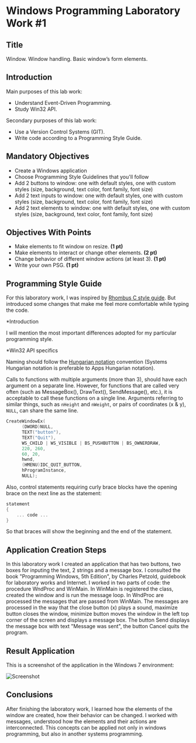 Windows Programming Laboratory Work #1
======================================

Title
-----
Window. Window handling. Basic window’s form elements.

Introduction
------------
Main purposes of this lab work:
* Understand Event-Driven Programming.
* Study Win32 API.

Secondary purposes of this lab work:
* Use a Version Control Systems (GIT).
* Write code according to a Programming Style Guide.

Mandatory Objectives
--------------------
* Create a Windows application
* Choose Programming Style Guidelines that you'll follow
* Add 2 buttons to window: one with default styles, one with custom styles (size, background, text color, font family, font size)
* Add 2 text inputs to window: one with default styles, one with custom styles (size, background, text color, font family, font size)
* Add 2 text elements to window: one with default styles, one with custom styles (size, background, text color, font family, font size)

Objectives With Points
----------------------
* Make elements to fit window on resize. **(1 pt)**
* Make elements to interact or change other elements. **(2 pt)**
* Change behavior of different window actions (at least 3). **(1 pt)**
* Write your own PSG. **(1 pt)**

Programming Style Guide
-----------------------
For this laboratory work, I was inspired by [Rhombus C style guide](https://github.com/nickbjohnson4224/rhombus/wiki/C-style-guide). 
But introduced some changes that make me feel more comfortable while typing the code.

*Introduction

I will mention the most important differences adopted for my particular programming style.

*Win32 API specifics

Naming should follow the [Hungarian notation](http://en.wikipedia.org/wiki/Hungarian_notation) convention (Systems Hungarian notation is preferable to
Apps Hungarian notation).

Calls to functions with multiple arguments (more than 3), should have each argument on a separate line. However, for functions that are called very often
(such as MessageBox(), DrawText(), SendMessage(), etc.), it is acceptable to call these functions on a single line. Arguments referring to similar things, such as
`nHeight` and `nWeight`, or pairs of coordinates (x & y), `NULL`, can share the same line. 
```C
CreateWindowEx(
      (DWORD)NULL,
      TEXT("button"),
      TEXT("Quit"),
      WS_CHILD | WS_VISIBLE | BS_PUSHBUTTON | BS_OWNERDRAW,
      220, 260,
      60, 20,
      hwnd,
      (HMENU)IDC_QUIT_BUTTON,
      hProgramInstance,
      NULL);
```
Also, control statements requiring curly brace blocks have the opening brace on the next line as the statement:
```C
statement 
{
    ... code ...
}
```
So that braces will show the beginning and the end of the statement. 

Application Creation Steps
--------------------------
In this laboratory work I created an application that has two buttons, two boxes for inputing the text, 2 strings and a message box. I consulted the book "Programming Windows, 5th Edition", by Charles Petzold, guidebook for laboratory works and Internet. 
I worked in two parts of code: the procedure WndProc and WinMain. In WinMain is registered the class, created the window and is run the message loop. In WndProc are processed the messages that are passed from WinMain.
The messages are processed in the way that the close button (x) plays a sound, maximize button closes the window, minimize button moves the window in the left top corner of the screen and displays a message box. The button Send displays the message box with text "Message was sent", the button Cancel quits the program.

Result Application
------------------
This is a screenshot of the application in the Windows 7 environment:

![Screenshot]()

Conclusions
-----------

After finishing the laboratory work, I learned how the elements of the window are created, how their behavior can be changed. I worked with messages, understood how the elements and their actions are interconnected. This concepts can be applied not only in windows programming, but also in another systems programming. 
